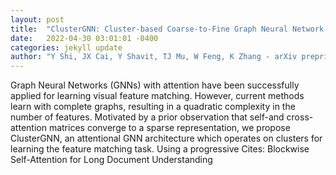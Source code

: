 ```yaml
---
layout: post
title:  "ClusterGNN: Cluster-based Coarse-to-Fine Graph Neural Network for Efficient Feature Matching"
date:   2022-04-30 03:01:01 -0400
categories: jekyll update
author: "Y Shi, JX Cai, Y Shavit, TJ Mu, W Feng, K Zhang - arXiv preprint arXiv:2204.11700, 2022"
---
```

Graph Neural Networks (GNNs) with attention have been successfully applied for learning visual feature matching. However, current methods learn with complete graphs, resulting in a quadratic complexity in the number of features. Motivated by a prior observation that self-and cross-attention matrices converge to a sparse representation, we propose ClusterGNN, an attentional GNN architecture which operates on clusters for learning the feature matching task. Using a progressive Cites: Blockwise Self-Attention for Long Document Understanding